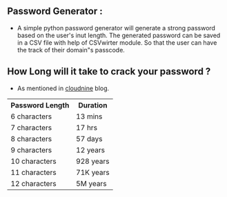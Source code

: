 ## Password Generator :
- A simple python password generator will generate a strong password based on the user's inut length. The generated password can be saved in a CSV file with help of CSVwirter module. So that the user can have the track of their domain"s passcode.

## How Long will it take to crack your password ?
- As mentioned in <a href = "https://cloudnine.com/ediscoverydaily/electronic-discovery/how-long-will-it-take-to-crack-your-password-cybersecurity-trends/">cloudnine</a> blog.
<table>
  
  <tr>
    <th>Password Length</th>
    <th>Duration</th>
  </tr>
  <tr>
    <td>6 characters</td>
    <td>13 mins</td>
  </tr>
  <tr>
    <td>7 characters</td>
    <td>17 hrs</td>
  </tr>
  <tr>
    <td>8 characters</td>
    <td>57 days</td>
  </tr>
  <tr>
    <td>9 characters</td>
    <td>12 years</td>
  </tr>
  <tr>
    <td>10 characters</td>
    <td>928 years</td>
  </tr>
  <tr>
    <td>11 characters</td>
    <td>71K years</td>
  </tr>
  <tr>
    <td>12 characters</td>
    <td>5M years</td>
  </tr>
  
</table>
